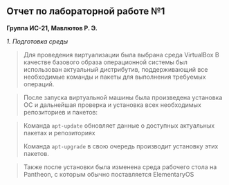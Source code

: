 ## Отчет по лабораторной работе №1
**Группа ИС-21, Мавлютов Р. Э.**

 *1. Подготовка среды*
 
> Для проведения виртуализации была выбрана среда VirtualBox
> В качестве базового образа операционной системы был использован актуальный дистрибутив, поддерживающий все необходимые команды и пакеты для выполнения требуемых операций.

> После запуска виртуальной машины была произведена установка ОС и дальнейшая проверка и установка всех необходимых репозиториев и пакетов:

> Команда `apt-update` обновляет данные о доступных актуальных пакетах и репозиториях
> 
> Команда `apt-upgrade` в свою очередь производит установку этих пакетов.

> Также после установки была изменена среда рабочего стола на Pantheon, с которым обычно поставляется ElementaryOS
